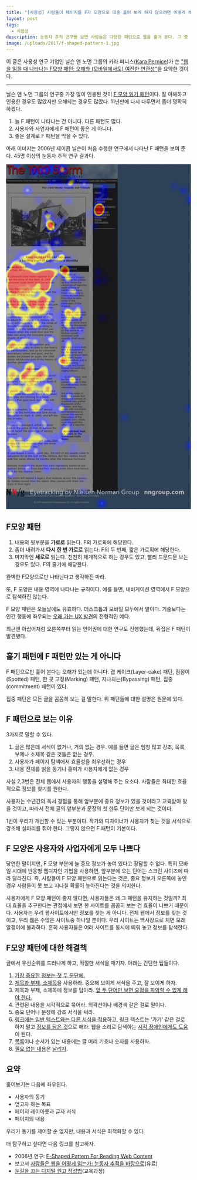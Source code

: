 ```yaml
---
title: "[사용성] 사람들이 페이지를 F자 모양으로 대충 훑어 보게 하지 않으려면 어떻게 해야 할까?" 
layout: post
tags: 
  - 사용성
description: 눈동자 추적 연구를 보면 사람들은 다양한 패턴으로 웹을 훑어 본다. 그 중 하나는 F 모양 패턴이다. 이 패턴을 발견한지 11년이 지났다. 오늘날엔 어떤 의미가 있는지 살펴 본다.
image: /uploads/2017/f-shaped-pattern-1.jpg
---
```


이 글은 사용성 연구 기업인 닐슨 앤 노먼 그룹의 카라 퍼니스([Kara Pernice][1])가 쓴 ["웹을 읽을 때 나타나는 F모양 패턴: 오해와 (모바일에서도) 여전한 연관성"][2]을 요약한 것이다. 

[1]: https://www.nngroup.com/articles/author/kara-pernice/
[2]: https://www.nngroup.com/articles/f-shaped-pattern-reading-web-content/

------

닐슨 앤 노먼 그룹의 연구중 가장 많이 인용된 것이 [F 모양 읽기 패턴][3]이다. 잘 이해하고 인용한 경우도 많았지만 오해되는 경우도 많았다. 11년만에 다시 다루면서 좀더 명확히 하겠다.

[3]: https://www.nngroup.com/articles/f-shaped-pattern-reading-web-content-discovered/

1. 늘 F 패턴이 나타나는 건 아니다. 다른 패턴도 많다.
2. 사용자와 사업자에게 F 패턴이 좋은 게 아니다.
3. 좋은 설계로 F 패턴을 막을 수 있다.

아래 이미지는 2006년 제이콥 닐슨이 처음 수행한 연구에서 나타난 F 패턴을 보여 준다. 45명 이상의 눈동자 추적 연구 결과다.

![](/uploads/2017/f-shaped-pattern-1.jpg)


## F모양 패턴

1. 내용의 윗부분을 **가로로** 읽는다. F의 가로획에 해당한다.
2. 좀더 내려가서 **다시 한 번 가로로** 읽는다. F의 두 번째, 짧은 가로획에 해당한다.
3. 마지막엔 **세로로** 읽는다. 천천히 체계적으로 하는 경우도 있고, 빨리 드문드문 보는 경우도 있다. F의 줄기에 해당한다.

완벽한 F모양으로만 나타난다고 생각하진 마라.

또, F 모양은 내용 영역에 나타나는 규칙이다. 예를 들면, 내비게이션 영역에서 F 모양으로 탐색하진 않는다.

F 모양 패턴은 오늘날에도 유효하다. 데스크톱과 모바일 모두에서 말이다. 기술보다는 인간 행동에 좌우되는 [오래 가는 UX 발견][4]의 전형적인 예다.

[4]: https://www.nngroup.com/articles/usability-guidelines-change/

최근엔 아랍어처럼 오른쪽부터 읽는 언어권에 대한 연구도 진행했는데, 뒤집은 F 패턴이 발견됐다.


## 훑기 패턴에 F 패턴만 있는 게 아니다

F 패턴으로만 훑어 본다는 오해가 있는데 아니다. 겹 케이크(Layer-cake) 패턴, 점점이(Spotted) 패턴, 한 곳 고정(Marking) 패턴, 지나치는(Bypassing) 패턴, 집중(commitment) 패턴이 있다.

집중 패턴은 모든 글을 꼼꼼히 보는 걸 말한다. 위 패턴들에 대한 설명은 원문에 있다.


## F 패턴으로 보는 이유

3가지로 말할 수 있다.

1. 글은 많은데 서식이 없거나, 거의 없는 경우. 예를 들면 글은 엄청 많고 강조, 목록, 부제나 소제목 같은 것들은 없는 경우.
2. 사용자가 페이지 탐색에서 효율성을 최우선하는 경우
3. 내용 전체를 읽을 동기나 흥미가 사용자에게 없는 경우

사실 2,3번은 전체 웹에서 사용자의 행동을 설명해 주는 요소다. 사람들은 최대한 효율적으로 정보를 찾기를 원한다.

사용자는 수년간의 독서 경험을 통해 앞부분에 중요 정보가 있을 것이라고 교육받아 왔을 것이고, 따라서 전체 글의 앞부분과 문장의 첫 한두 단어만 보게 되는 것이다.

1번이 우리가 개선할 수 있는 부분이다. 작가와 디자이너가 사용자가 찾는 것을 서식으로 강조해 실마리를 줘야 한다. 그렇지 않으면 F 패턴이 기본이다.


## F 모양은 사용자와 사업자에게 모두 나쁘다

당연한 말이지만, F 모양 부분에 늘 중요 정보가 놓여 있다고 장담할 수 없다. 특히 모바일 시대에 반응형 웹디자인 기법을 사용하면, 앞부분에 오는 단어는 스크린 사이즈에 따라 달라진다. 즉, 사람들이 F 모양 패턴으로 읽는다는 것은, 중요 정보가 오른쪽에 놓인 경우 사람들이 못 보고 지나칠 확률이 높아진다는 것을 의미한다.

사용자에게 F 모양 패턴이 좋지 않다면, 사용자들은 왜 그 패턴을 유지하는 것일까? 최대 효율을 추구한다는 관점에서 보면 한 사이트를 꼼꼼히 보는 건 효율이 나쁘기 때문이다. 사용자는 우리 웹사이트에서만 정보를 찾는 게 아니다. 전체 웹에서 정보를 찾는 것이고, 우리 웹은 수많은 사이트중 하나일 뿐이다. 우리 사이트는 백사장으로 치면 모래 알갱이에 불과하다. 흔히 사용자들은 여러 사이트를 동시에 띄워 놓고 정보를 탐색한다.


## F모양 패턴에 대한 해결책

글에서 우선순위를 드러나게 하고, 적절한 서식을 매기자. 아래는 간단한 팁들이다.

1. [가장 중요한 정보는 첫 두 문단에.](https://www.nngroup.com/articles/website-reading/)
2. [제목과 부제, 소제목][heading]을 사용하라. 중요해 보이게 서식을 주고, 잘 보이게 하자. 
3. 제목과 부제, 소제목에 정보를 담아라. [앞 두 단어만 보면 요점을 파악할 수 있게 해야 한다.][first-two-words]
4. 관련된 내용을 시각적으로 묶어라. 외곽선이나 배경색 같은 걸로 말이다.
5. 중요 단어나 문장에 강조 서식을 써라.
6. [링크에는 일반 텍스트와는 다른 서식을 적용][link]하고, 링크 텍스트는 '가기' 같은 걸로 하지 말고 [정보를 담은 것][informational-link]으로 해라. 웹을 소리로 탐색하는 [시각 장애인에게도 도움][accessibility]이 된다.
7. [목록][list]이나 순서가 있는 내용에는 글 머리 기호나 숫자를 사용하자.
8. [필요 없는 내용][unnecessary]은 [날리자][cut].

[heading]: https://www.nngroup.com/articles/headings-pickup-lines/
[first-two-words]: https://www.nngroup.com/articles/first-2-words-a-signal-for-scanning/
[link]: https://www.nngroup.com/articles/guidelines-for-visualizing-links/
[informational-link]: https://www.nngroup.com/articles/writing-links/
[accessibility]: https://www.nngroup.com/reports/usability-guidelines-accessible-web-design/
[list]: https://www.nngroup.com/articles/presenting-bulleted-lists/
[unnecessary]: https://www.nngroup.com/articles/blah-blah-text-keep-cut-or-kill/
[cut]: https://www.nngroup.com/articles/condense-mobile-content/


## 요약

훑어보기는 다음에 좌우된다.

- 사용자의 동기
- 얻고자 하는 목표
- 페이지 레이아웃과 글자 서식
- 페이지의 내용

우리가 동기를 제어할 순 없지만, 내용과 서식은 최적화할 수 있다. 

더 탐구하고 싶다면 다음 링크를 참고하자.

- 2006년 연구: [F-Shaped Pattern For Reading Web Content][3]
- 보고서 [사람들은 웹을 어떻게 읽는가: 눈동자 추적을 바탕으로][report](유료)
- [눈길을 끄는 디지털 원고 작성법][writing](교육과정)

[report]: https://www.nngroup.com/reports/how-people-read-web-eyetracking-evidence/
[writing]: https://www.nngroup.com/courses/writing/






